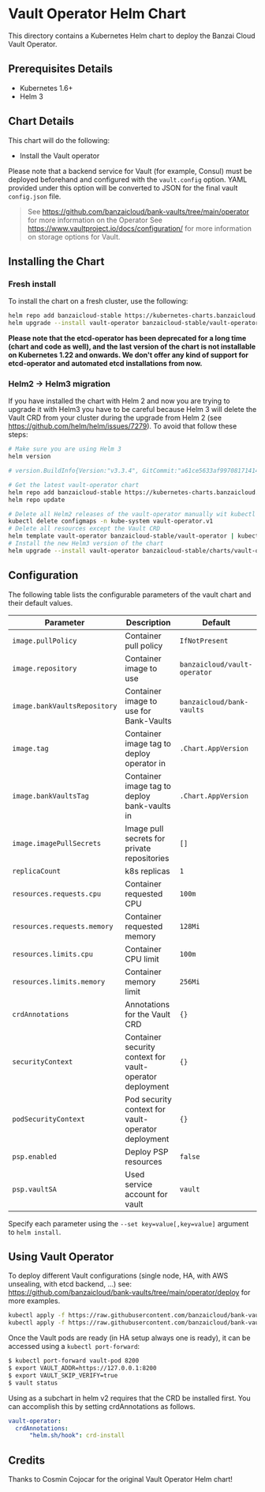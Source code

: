 # Vault Operator Helm Chart

This directory contains a Kubernetes Helm chart to deploy the Banzai Cloud Vault Operator.

## Prerequisites Details

* Kubernetes 1.6+
* Helm 3

## Chart Details

This chart will do the following:

* Install the Vault operator

Please note that a backend service for Vault (for example, Consul) must
be deployed beforehand and configured with the `vault.config` option. YAML
provided under this option will be converted to JSON for the final vault
`config.json` file.

> See https://github.com/banzaicloud/bank-vaults/tree/main/operator for more information on the Operator
> See https://www.vaultproject.io/docs/configuration/ for more information on storage options for Vault.

## Installing the Chart

### Fresh install

To install the chart on a fresh cluster, use the following:

```bash
helm repo add banzaicloud-stable https://kubernetes-charts.banzaicloud.com
helm upgrade --install vault-operator banzaicloud-stable/vault-operator
```

**Please note that the etcd-operator has been deprecated for a long time (chart and code as well), and the last version of the chart is not installable on Kubernetes 1.22 and onwards. We don't offer any kind of support for etcd-operator and automated etcd installations from now.**

### Helm2 -> Helm3 migration

If you have installed the chart with Helm 2 and now you are trying to upgrade it with Helm3 you have to be careful because Helm 3 will delete the Vault CRD from your cluster during the upgrade from Helm 2 (see https://github.com/helm/helm/issues/7279). To avoid that follow these steps:

```bash
# Make sure you are using Helm 3
helm version

# version.BuildInfo{Version:"v3.3.4", GitCommit:"a61ce5633af99708171414353ed49547cf05013d", GitTreeState:"clean", GoVersion:"go1.14.9"}

# Get the latest vault-operator chart
helm repo add banzaicloud-stable https://kubernetes-charts.banzaicloud.com
helm repo update

# Delete all Helm2 releases of the vault-operator manually wit kubectl to keep the resources in the cluster
kubectl delete configmaps -n kube-system vault-operator.v1
# Delete all resources except the Vault CRD
helm template vault-operator banzaicloud-stable/vault-operator | kubectl delete -f -
# Install the new Helm3 version of the chart
helm upgrade --install vault-operator banzaicloud-stable/charts/vault-operator
```

## Configuration

The following table lists the configurable parameters of the vault chart and their default values.

| Parameter                    | Description                                              | Default                      |
| ---------------------------- | -------------------------------------------------------- | ---------------------------- |
| `image.pullPolicy`           | Container pull policy                                    | `IfNotPresent`               |
| `image.repository`           | Container image to use                                   | `banzaicloud/vault-operator` |
| `image.bankVaultsRepository` | Container image to use for Bank-Vaults                   | `banzaicloud/bank-vaults`    |
| `image.tag`                  | Container image tag to deploy operator in                | `.Chart.AppVersion`          |
| `image.bankVaultsTag`        | Container image tag to deploy bank-vaults in             | `.Chart.AppVersion`          |
| `image.imagePullSecrets`     | Image pull secrets for private repositories              | `[]`                         |
| `replicaCount`               | k8s replicas                                             | `1`                          |
| `resources.requests.cpu`     | Container requested CPU                                  | `100m`                       |
| `resources.requests.memory`  | Container requested memory                               | `128Mi`                      |
| `resources.limits.cpu`       | Container CPU limit                                      | `100m`                       |
| `resources.limits.memory`    | Container memory limit                                   | `256Mi`                      |
| `crdAnnotations`             | Annotations for the Vault CRD                            | `{}`                         |
| `securityContext`            | Container security context for vault-operator deployment | `{}`                         |
| `podSecurityContext`         | Pod security context for vault-operator deployment       | `{}`                         |
| `psp.enabled`                | Deploy PSP resources                                     | `false`                      |
| `psp.vaultSA`                | Used service account for vault                           | `vault`                      |

Specify each parameter using the `--set key=value[,key=value]` argument to `helm install`.

## Using Vault Operator

To deploy different Vault configurations (single node, HA, with AWS unsealing, with etcd backend, ...) see: https://github.com/banzaicloud/bank-vaults/tree/main/operator/deploy for more examples.

```bash
kubectl apply -f https://raw.githubusercontent.com/banzaicloud/bank-vaults/main/operator/deploy/rbac.yaml
kubectl apply -f https://raw.githubusercontent.com/banzaicloud/bank-vaults/main/operator/deploy/cr-raft.yaml
```

Once the Vault pods are ready (in HA setup always one is ready), it can be accessed using a `kubectl port-forward`:

```bash
$ kubectl port-forward vault-pod 8200
$ export VAULT_ADDR=https://127.0.0.1:8200
$ export VAULT_SKIP_VERIFY=true
$ vault status
```

Using as a subchart in helm v2 requires that the CRD be installed first. You can accomplish this by setting crdAnnotations as follows.

```yaml
vault-operator:
  crdAnnotations:
      "helm.sh/hook": crd-install
```

## Credits

Thanks to Cosmin Cojocar for the original Vault Operator Helm chart!

